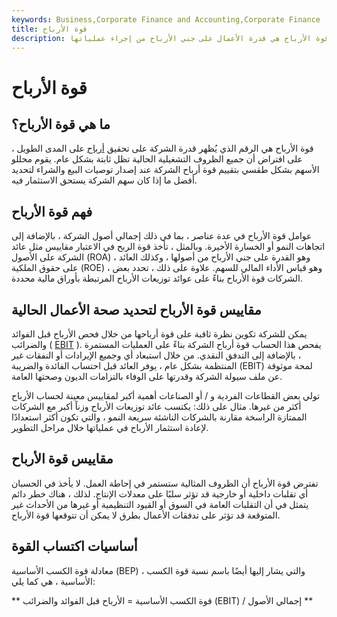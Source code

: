 ```yaml
---
keywords: Business,Corporate Finance and Accounting,Corporate Finance
title: قوة الأرباح
description: قوة الأرباح هي قدرة الأعمال على جني الأرباح من إجراء عملياتها.
---
```


# قوة الأرباح
## ما هي قوة الأرباح؟

قوة الأرباح هي الرقم الذي يُظهر قدرة الشركة على تحقيق [أرباح](/profit) على المدى الطويل ، على افتراض أن جميع الظروف التشغيلية الحالية تظل ثابتة بشكل عام. يقوم محللو الأسهم بشكل طقسي بتقييم قوة أرباح الشركة عند إصدار توصيات البيع والشراء لتحديد أفضل ما إذا كان سهم الشركة يستحق الاستثمار فيه.

## فهم قوة الأرباح

عوامل قوة الأرباح في عدة عناصر ، بما في ذلك إجمالي أصول الشركة ، بالإضافة إلى اتجاهات النمو أو الخسارة الأخيرة. وبالمثل ، تأخذ قوة الربح في الاعتبار مقاييس مثل عائد الشركة على الأصول (ROA) ، وهو القدرة على جني الأرباح من أصولها ، وكذلك العائد على حقوق الملكية (ROE) ، وهو قياس الأداء المالي للسهم. علاوة على ذلك ، تحدد بعض الشركات قوة الأرباح بناءً على عوائد توزيعات الأرباح المرتبطة بأوراق مالية محددة.

## مقاييس قوة الأرباح لتحديد صحة الأعمال الحالية

يمكن للشركة تكوين نظرة ثاقبة على قوة أرباحها من خلال فحص الأرباح قبل الفوائد والضرائب ( [EBIT](/ebit) ). يفحص هذا الحساب قوة أرباح الشركة بناءً على العمليات المستمرة ، بالإضافة إلى التدفق النقدي. من خلال استبعاد أي وجميع الإيرادات أو النفقات غير المنتظمة بشكل عام ، يوفر العائد قبل احتساب الفائدة والضريبة (EBIT) لمحة موثوقة عن ملف سيولة الشركة وقدرتها على الوفاء بالتزامات الديون وصحتها العامة.

تولي بعض القطاعات الفردية و / أو الصناعات أهمية أكبر لمقاييس معينة لحساب الأرباح أكثر من غيرها. مثال على ذلك: يكتسب عائد توزيعات الأرباح وزناً أكبر مع الشركات الممتازة الراسخة مقارنة بالشركات الناشئة سريعة النمو ، والتي تكون أكثر استعدادًا لإعادة استثمار الأرباح في عملياتها خلال مراحل التطوير.

## مقاييس قوة الأرباح

تفترض قوة الأرباح أن الظروف المثالية ستستمر في إحاطة العمل. لا يأخذ في الحسبان أي تقلبات داخلية أو خارجية قد تؤثر سلبًا على معدلات الإنتاج. لذلك ، هناك خطر دائم يتمثل في أن التقلبات العامة في السوق أو القيود التنظيمية أو غيرها من الأحداث غير المتوقعة قد تؤثر على تدفقات الأعمال بطرق لا يمكن أن تتوقعها قوة الأرباح.

## أساسيات اكتساب القوة

معادلة قوة الكسب الأساسية (BEP) ، والتي يشار إليها أيضًا باسم نسبة قوة الكسب الأساسية ، هي كما يلي:

** قوة الكسب الأساسية = الأرباح قبل الفوائد والضرائب (EBIT) / إجمالي الأصول **

